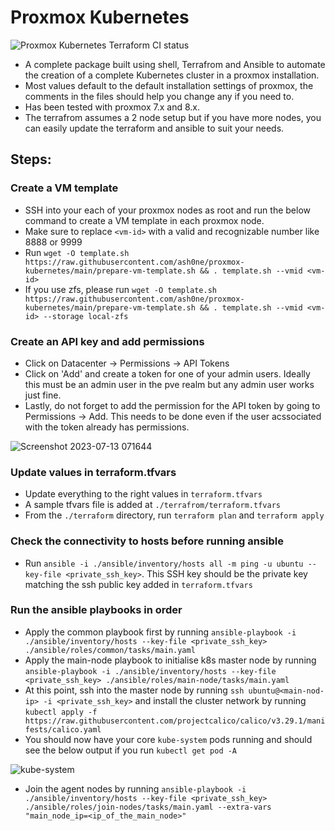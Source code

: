 # Proxmox Kubernetes

![Proxmox Kubernetes Terraform CI status](https://github.com/ash0ne/proxmox-kubernetes/actions/workflows/ci.yml/badge.svg)

- A complete package built using shell, Terrafrom and Ansible to automate the creation of a complete Kubernetes cluster in a proxmox installation.
- Most values default to the default installation settings of proxmox, the comments in the files should help you change any if you need to.
- Has been tested with proxmox 7.x and 8.x.
- The terrafrom assumes a 2 node setup but if you have more nodes, you can easily update the terraform and ansible to suit your needs.

## Steps:

### Create a VM template
- SSH into your each of your proxmox nodes as root and run the below command to create a VM template in each proxmox node.
- Make sure to replace `<vm-id>` with a valid and recognizable number like 8888 or 9999
- Run  `wget -O template.sh https://raw.githubusercontent.com/ash0ne/proxmox-kubernetes/main/prepare-vm-template.sh && . template.sh --vmid <vm-id>`
- If you use zfs, please run `wget -O template.sh https://raw.githubusercontent.com/ash0ne/proxmox-kubernetes/main/prepare-vm-template.sh && . template.sh --vmid <vm-id> --storage local-zfs`

### Create an API key and add permissions
- Click on Datacenter -> Permissions -> API Tokens
- Click on 'Add' and create a token for one of your admin users. Ideally this must be an admin user in the pve realm but any admin user works just fine.
- Lastly, do not forget to add the permission for the API token by going to Permissions -> Add. This needs to be done even if the user acssociated with the token already has permissions.
  
 ![Screenshot 2023-07-13 071644](https://github.com/ash0ne/proxmox-kubernetes/assets/136186619/3b3def4e-e759-4185-8e2b-7d5846d11f97)

### Update values in terraform.tfvars
- Update everything to the right values in `terraform.tfvars`
- A sample tfvars file is added at `./terrafrom/terraform.tfvars`
- From the `./terraform` directory, run `terraform plan` and `terraform apply`

### Check the connectivity to hosts before running ansible
- Run `ansible -i ./ansible/inventory/hosts all -m ping -u ubuntu --key-file <private_ssh_key>`. This SSH key should be the private key matching the ssh public key added in `terraform.tfvars`

### Run the ansible playbooks in order
- Apply the common playbook first by running `ansible-playbook -i ./ansible/inventory/hosts --key-file <private_ssh_key> ./ansible/roles/common/tasks/main.yaml`
- Apply the main-node playbook to initialise k8s master node by running `ansible-playbook -i ./ansible/inventory/hosts --key-file <private_ssh_key> ./ansible/roles/main-node/tasks/main.yaml`
- At this point, ssh into the master node by running `ssh ubuntu@<main-nod-ip> -i <private_ssh_key>` and install the cluster network by running `kubectl apply -f https://raw.githubusercontent.com/projectcalico/calico/v3.29.1/manifests/calico.yaml`
- You should now have your core `kube-system` pods running and should see the below output if you run `kubectl get pod -A`

 ![kube-system](https://github.com/ash0ne/proxmox-kubernetes/assets/136186619/dfcb5737-827b-4379-988a-c828a425d6e6)

- Join the agent nodes by running  `ansible-playbook -i ./ansible/inventory/hosts --key-file <private_ssh_key> ./ansible/roles/join-nodes/tasks/main.yaml --extra-vars "main_node_ip=<ip_of_the_main_node>"`
